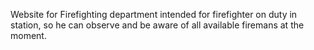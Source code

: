 Website for Firefighting department intended for firefighter on duty in station, so he can observe and be aware of all available firemans at the moment.
